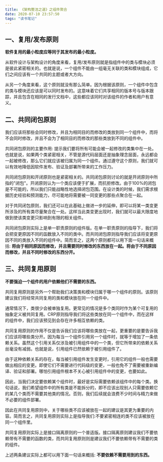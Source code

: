 ```yaml
---
title: 《架构整洁之道》之组件聚合
date: 2020-07-10 23:57:50
tags: "读书笔记"
---
```


## 一、复用/发布原则
**软件复用的最小粒度应等同于其发布的最小粒度。**
<!--more-->
从软件设计与架构设计的角度来看，复用/发布原则就是指组件中的类与模块必须是彼此紧密相关的。也就是说，一个组件不能由一组毫无关联的类和模块组成，它们之间应该有一个共同的主题或者大方向。

从另一个角度来看，这个原则就没有那么简单。因为根据该原则，一个组件中包含的类与模块还应该是可以同时发布的。这意味着它们共享相同的版本号与版本跟踪，并且包含在相同的发行文档中，这些都应该同时对该组件的作者和用户有意义。

## 二、共同闭包原则
我们应该将那些会同时修改，并且为相同目的而修改的类放到同一个组件中，而将不会同时修改，并且不会为了相同目的而修改的那些类放到不同的组件中。

共同闭包原则的主要作用:
提示我们要将所有可能会被一起修改的类集中在一处。也就是说，如果两个类紧密相关，不管是源代码层面还是抽象理念层面，永远都会一起被修改，那么它们就应该被归属为同一个组件。通过遵守这个原则，我们就可以有效地降低因软件发布、验证及部署所带来的工作压力。


共同闭包原则和开闭原则也是紧密相关的。共同闭包原则讨论的就是开闭原则中所指的"闭包"。开闭原则认为一个类应该便于扩展，而抗拒修改。由于100%的闭包是不可能的，所以我们只能战略性地选择闭包范围。在设计类的时候，我们需求根据历史经验和预测能力，尽可能地将需要被一同变更的那些点聚合在一起。

对于共同闭包原则，我们还可以在此基础上做进一步的延伸，即可以将某一类变更所涉及的所有类尽量聚合在一处。这样当此类变更出现时，我们就可以最大限度地做到使该类变更只影响到有限的相关组件。

共同闭包原则实际上是单一职责原则的组件版。在单一职责原则的指导下，我们将会把变更原因不同的函数放入不同的类中。而共同闭包原则指导我们应该将变更原因不同的类放入不同的组件中。简而言之，这两个原则都可以用下面一句话来概括:
**将由于相同原因而修改，并且需要同时修改的东西放在一起。将由于不同原因而修改，并且不同时修改的东西分开。**

## 三、共同复用原则
**不要强迫一个组件的用户依赖他们不需要的东西。**

共同复用原则是另外一个帮助我们决策类和模块归属于哪一个组件的原则。该原则建议我们将经常共同复用的类和模块放在同一个组件中。

通常情况下，类很少会被单独复用。更常见的情况是多个类同时作为某个可复用的抽象定义被共同复用。CRP原则指导我们将这些类放在同一个组件中，而在这样的组件中，我们应该预见到会存在许多相互依赖的类。

共同复用原则的作用不仅是告诉我们应该将哪些类放在一起，更重要的是要告诉我们应该将哪些类分开。因为每当一个组件引用另一个组件时，就等于增加了一条依赖关系。虽然这个引用关系仅涉及被引用组件中的一个类，但它所带来的依赖关系丝毫没有减弱。也就是说，引用组件已然依赖于被引用组件了。

由于这种依赖关系的存在，每当被引用组件发生变更时，引用它的组件一般也需要做出相应的变更。即使它们不需要进行代码级的变更，一般也免不了需要被重新编译、验证和部署。哪怕引用组件根本不关心被引用组件中的变更，也要如此。

因此，当我们决定要依赖某个组件时，最好是实际需要依赖该组件中的每个类。换句话说，我们希望组件中的所有类是不能拆分的，即不应该出现别人只需要依赖它的某几个类而不需要其他类的情况。否则，我们后续就会浪费不少时间与精力来做不必要的组件部署。

因此在共同复用原则中，关于哪些类不应该被放在一起的建议是其更为重要的内容。简而言之，共同复用原则实际上是指导我们:不要紧密相连的类不应该被放在同一个组件里。

共同复用原则实际上是接口隔离原则的一个普适版。接口隔离原则建议我们不要依赖带有不需要的函数的类，而共同复用原则则是建议我们不要依赖带有不需要的类的组件。

上述两条建议实际上都可以用下面一句话来概括:
**不要依赖不需要用到的东西。**